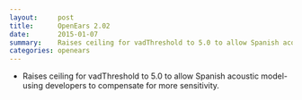 ```yaml
---
layout:     post
title:      OpenEars 2.02 
date:       2015-01-07
summary:    Raises ceiling for vadThreshold to 5.0 to allow Spanish acoustic model-using developers to...
categories: openears
---
```

* Raises ceiling for vadThreshold to 5.0 to allow Spanish acoustic model-using developers to compensate for more sensitivity.